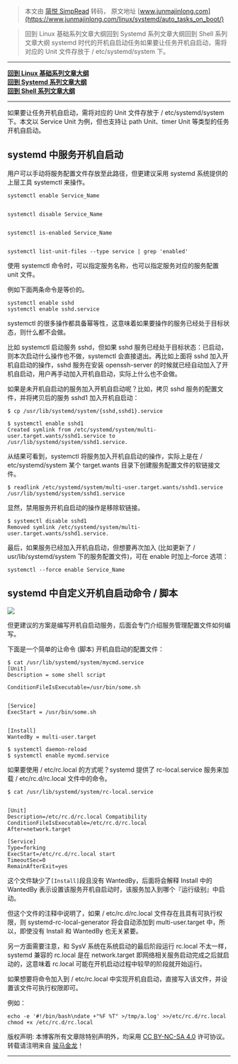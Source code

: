 > 本文由 [简悦 SimpRead](http://ksria.com/simpread/) 转码， 原文地址 [www.junmajinlong.com](https://www.junmajinlong.com/linux/systemd/auto_tasks_on_boot/)

> 回到 Linux 基础系列文章大纲回到 Systemd 系列文章大纲回到 Shell 系列文章大纲 systemd 时代的开机自启动任务如果要让任务开机自启动，需将对应的 Unit 文件存放于 / etc/systemd/system 下。

* * *

**[回到 Linux 基础系列文章大纲](https://www.junmajinlong.com/linux/index)**  
**[回到 Systemd 系列文章大纲](https://www.junmajinlong.com/linux/index#systemd)**  
**[回到 Shell 系列文章大纲](https://www.junmajinlong.com/shell/index)**

* * *

如果要让任务开机自启动，需将对应的 Unit 文件存放于 / etc/systemd/system 下。本文以 Service Unit 为例，但也支持让 path Unit、timer Unit 等类型的任务开机自启动。

[](#systemd中服务开机自启动 "systemd中服务开机自启动")systemd 中服务开机自启动
------------------------------------------------------

用户可以手动将服务配置文件存放至此路径，但更建议采用 systemd 系统提供的上层工具 systemctl 来操作。

```
systemctl enable Service_Name


systemctl disable Service_Name


systemctl is-enabled Service_Name


systemctl list-unit-files --type service | grep 'enabled'
```

使用 systemctl 命令时，可以指定服务名称，也可以指定服务对应的服务配置 unit 文件。

例如下面两条命令是等价的。

```
systemctl enable sshd          
systemctl enable sshd.service
```

systemctl 的很多操作都具备幂等性，这意味着如果要操作的服务已经处于目标状态，则什么都不会做。

比如 systemctl 启动服务 sshd，但如果 sshd 服务已经处于目标状态：已启动，则本次启动什么操作也不做，systemctl 会直接退出。再比如上面将 sshd 加入开机自启动的操作，sshd 服务在安装 openssh-server 的时候就已经自动加入了开机自启动，用户再手动加入开机自启动，实际上什么也不会做。

如果是未开机自启动的服务加入开机自启动呢？比如，拷贝 sshd 服务的配置文件，并将拷贝后的服务 sshd1 加入开机自启动：

```
$ cp /usr/lib/systemd/system/{sshd,sshd1}.service

$ systemctl enable sshd1
Created symlink from /etc/systemd/system/multi-user.target.wants/sshd1.service to /usr/lib/systemd/system/sshd1.service.
```

从结果可看到，systemctl 将服务加入开机自启动的操作，实际上是在 / etc/systemd/system 某个 target.wants 目录下创建服务配置文件的软链接文件。

```
$ readlink /etc/systemd/system/multi-user.target.wants/sshd1.service 
/usr/lib/systemd/system/sshd1.service
```

显然，禁用服务开机自启动的操作是移除软链接。

```
$ systemctl disable sshd1
Removed symlink /etc/systemd/system/multi-user.target.wants/sshd1.service.
```

最后，如果服务已经加入开机自启动，但想要再次加入 (比如更新了 / usr/lib/systemd/system 下的服务配置文件)，可在 enable 时加上–force 选项：

```
systemctl --force enable Service_Name
```

[](#systemd中自定义开机自启动命令-脚本 "systemd中自定义开机自启动命令/脚本")systemd 中自定义开机自启动命令 / 脚本
--------------------------------------------------------------------------

![](https://www.junmajinlong.com/img/linux/1594542766431.png)

但更建议的方案是编写开机自启动服务，后面会专门介绍服务管理配置文件如何编写。

下面是一个简单的让命令 (脚本) 开机自启动的配置文件：

```
$ cat /usr/lib/systemd/system/mycmd.service
[Unit]
Description = some shell script

ConditionFileIsExecutable=/usr/bin/some.sh


[Service]
ExecStart = /usr/bin/some.sh


[Install]
WantedBy = multi-user.target

$ systemctl daemon-reload
$ systemctl enable mycmd.service
```

如果要使用 / etc/rc.local 的方式呢？systemd 提供了 rc-local.service 服务来加载 / etc/rc.d/rc.local 文件中的命令。

```
$ cat /usr/lib/systemd/system/rc-local.service 


[Unit]
Description=/etc/rc.d/rc.local Compatibility
ConditionFileIsExecutable=/etc/rc.d/rc.local
After=network.target

[Service]
Type=forking
ExecStart=/etc/rc.d/rc.local start
TimeoutSec=0
RemainAfterExit=yes
```

这个文件缺少了`[Install]`段且没有 WantedBy，后面将会解释 Install 中的 WantedBy 表示设置该服务开机自启动时，该服务加入到哪个『运行级别』中启动。

但这个文件的注释中说明了，如果 / etc/rc.d/rc.local 文件存在且具有可执行权限，则 systemd-rc-local-generator 将会自动添加到 multi-user.target 中，所以，即使没有 Install 和 WantedBy 也无关紧要。

另一方面需要注意，和 SysV 系统在系统启动的最后阶段运行 rc.local 不太一样，systemd 兼容的 rc.local 是在 network.target 即网络相关服务启动完成之后就启动的，这意味着 rc.local 可能在开机启动过程中较早的阶段就开始运行。

如果想要将命令加入到 / etc/rc.local 中实现开机自启动，直接写入该文件，并设置该文件可执行权限即可。

例如：

```
echo -e '#!/bin/bash\ndate +"%F %T" >/tmp/a.log' >>/etc/rc.d/rc.local
chmod +x /etc/rc.d/rc.local
```

版权声明: 本博客所有文章除特别声明外，均采用 [CC BY-NC-SA 4.0](https://creativecommons.org/licenses/by-nc-sa/4.0/) 许可协议。转载请注明来自 [骏马金龙](https://www.junmajinlong.com/)！

* * *